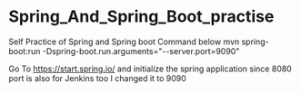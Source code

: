 # Spring_And_Spring_Boot_practise
Self Practice of Spring and Spring boot
Command below
mvn spring-boot:run -Dspring-boot.run.arguments="--server.port=9090"

Go To https://start.spring.io/
and initialize the spring application
since 8080 port is also for Jenkins too I changed it to 9090